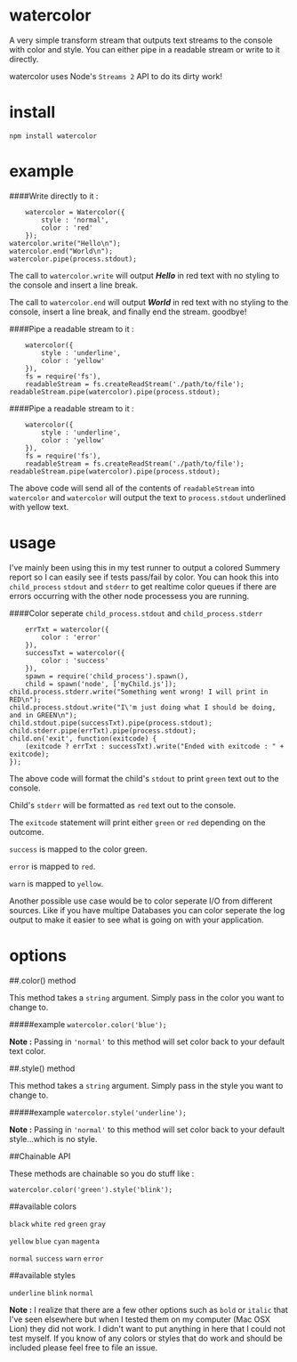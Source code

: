 watercolor
==========

A very simple transform stream that outputs text streams to the console with color and style. You can either pipe in a readable stream or write to it directly.

watercolor uses Node's `Streams 2` API to do its dirty work!

install
=======

`npm install watercolor`

example
=======

####Write directly to it :

```var Watercolor = require('watercolor'),
    watercolor = Watercolor({
        style : 'normal',
        color : 'red'
    });
watercolor.write("Hello\n");
watercolor.end("World\n");
watercolor.pipe(process.stdout);
```

The call to `watercolor.write` will output __*Hello*__ in red text with no styling to the console and insert a line break.

The call to `watercolor.end` will output __*World*__ in red text with no styling to the console, insert a line break, and finally end the stream. goodbye!

####Pipe a readable stream to it :
 

```var Watercolor = require('watercolor'),
    watercolor({
        style : 'underline',
        color : 'yellow'
    }),
    fs = require('fs'),
    readableStream = fs.createReadStream('./path/to/file');
readableStream.pipe(watercolor).pipe(process.stdout);
```

####Pipe a readable stream to it :


```var Watercolor = require('watercolor'),
    watercolor({
        style : 'underline',
        color : 'yellow'
    }),
    fs = require('fs'),
    readableStream = fs.createReadStream('./path/to/file');
readableStream.pipe(watercolor).pipe(process.stdout);
```

The above code will send all of the contents of `readableStream` into `watercolor` and `watercolor` will output the text to `process.stdout` underlined with yellow text.

usage
=======
I've mainly been using this in my test runner to output a colored Summery report so I can easily see if tests pass/fail by color.
You can hook this into `child_process` `stdout` and `stderr` to get realtime color queues if there are errors occurring with the other node processess you are running.

####Color seperate `child_process.stdout` and `child_process.stderr`

```var Watercolor = require('watercolor'),
    errTxt = watercolor({
        color : 'error'
    }),
    successTxt = watercolor({
        color : 'success'
    }),
    spawn = require('child_process').spawn(),
    child = spawn('node', ['myChild.js']);
child.process.stderr.write("Something went wrong! I will print in RED\n");
child.process.stdout.write("I\'m just doing what I should be doing, and in GREEN\n");
child.stdout.pipe(successTxt).pipe(process.stdout);
child.stderr.pipe(errTxt).pipe(process.stdout);
child.on('exit', function(exitcode) {
    (exitcode ? errTxt : successTxt).write("Ended with exitcode : " + exitcode);
});
```

The above code will format the child's `stdout` to print `green` text out to the console.

Child's `stderr` will be formatted as `red` text out to the console.

The `exitcode` statement will print either `green` or `red` depending on the outcome.

`success` is mapped to the color green.


`error` is mapped to `red`.


`warn` is mapped to `yellow`.

Another possible use case would be to color seperate I/O from different sources. Like if you have multipe Databases you can color seperate the log output to make it easier to see what is going on with your application.

options
=======

##.color() method

This method takes a `string` argument. Simply pass in the color you want to change to.

#####example
```watercolor.color('blue');```

__Note :__
Passing in `'normal'` to this method will set color back to your default text color.

##.style() method

This method takes a `string` argument. Simply pass in the style you want to change to.

#####example
```watercolor.style('underline');```

__Note :__
Passing in `'normal'` to this method will set color back to your default style...which is no style.

##Chainable API

These methods are chainable so you do stuff like :

```watercolor.color('green').style('blink');```

##available colors

`black` `white` `red` `green` `gray`

`yellow` `blue` `cyan` `magenta`

`normal` `success` `warn` `error`

##available styles

`underline` `blink` `normal`

__Note :__
I realize that there are a few other options such as `bold` or `italic` that I've seen elsewhere but when I tested them on my computer (Mac OSX Lion) they did not work. I didn't want to put anything in here that I could not test myself. If you know of any colors or styles that do work and should be included please feel free to file an issue.
